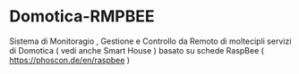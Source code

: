 # Domotica-RMPBEE

Sistema di Monitoragio , Gestione e Controllo da Remoto di moltecipli servizi di Domotica ( vedi anche Smart House ) 
basato su schede RaspBee 
( https://phoscon.de/en/raspbee )
